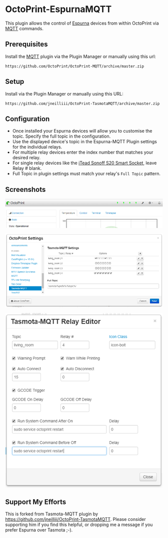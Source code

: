 # OctoPrint-EspurnaMQTT

This plugin allows the control of [Espurna](https://github.com/xoseperez/espurna) devices from within OctoPrint via [MQTT](https://github.com/xoseperez/espurna/wiki/MQTT) commands.

## Prerequisites

Install the [MQTT](https://github.com/OctoPrint/OctoPrint-MQTT) plugin via the Plugin Manager or manually using this url:

	https://github.com/OctoPrint/OctoPrint-MQTT/archive/master.zip
	
## Setup

Install via the Plugin Manager or manually using this URL:

    https://github.com/jneilliii/OctoPrint-TasmotaMQTT/archive/master.zip

## Configuration

- Once installed your Espurna devices will allow you to customise the topic.  Specify the full topic in the configuration.
- Use the displayed device's topic in the Espurna-MQTT Plugin settings for the individual relays.
- For multiple relay devices enter the index number that matches your desired relay.
- For single relay devices like the [iTead Sonoff S20 Smart Socket](https://www.itead.cc/smart-socket.html), leave Relay # blank.
- Full Topic in plugin settings must match your relay's `Full Topic` pattern.

## Screenshots

![screenshot](navbar.png)

![screenshot](settings.png)

![screenshot](relay_editor.png)

## Support My Efforts
This is forked from Tasmota-MQTT plugin by https://github.com/jneilliii/OctoPrint-TasmotaMQTT.  Please consider supporting him if you find this helpful, or dropping me a message if you prefer Espurna over Tasmota ;-).
